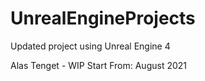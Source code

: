 # UnrealEngineProjects
Updated project using Unreal Engine 4

Alas Tenget - WIP
Start From: August 2021
